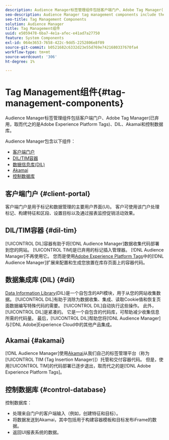 ```yaml
---
description: Audience Manager标签管理组件包括客户端门户、Adobe Tag Manager(已弃用，取而代之的是Adobe Experience Platform Launch)、DIL、Akamai和控制数据库。
seo-description: Audience Manager tag management components include the client portal, Adobe Tag Manager (deprecated in favor of Adobe Experience Platform Launch), DIL, Akamai, and the control database.
seo-title: Tag Management Components
solution: Audience Manager
title: Tag Management组件
uuid: e5059478-6ba7-4e1a-afec-e41ad7a27750
feature: System Components
exl-id: 064e3653-7658-422c-9dd5-2252806e8f09
source-git-commit: b0521682c6332d23e55d769e7421680337670fa4
workflow-type: tm+mt
source-wordcount: '306'
ht-degree: 1%

---
```


# Tag Management组件{#tag-management-components}

Audience Manager标签管理组件包括客户端门户、Adobe Tag Manager(已弃用，取而代之的是Adobe Experience Platform Tags)、DIL、Akamai和控制数据库。

<!-- 

c_comptag.xml

 -->

Audience Manager包含以下组件：

* [客户端门户](../../reference/system-components/components-tag-management.md#client-portal)
* [DIL/TIM容器](../../reference/system-components/components-tag-management.md#dil-tim)
* [数据信息库(DIL)](../../reference/system-components/components-tag-management.md#dil)
* [Akamai](../../reference/system-components/components-tag-management.md#akamai)
* [控制数据库](../../reference/system-components/components-tag-management.md#control-database)

## 客户端门户 {#client-portal}

客户端门户是用于标记和数据管理的主要用户界面(UI)。 客户可使用该门户处理标记、构建特征和区段、设置目标以及通过报表监控促销活动效果。

## DIL/TIM容器 {#dil-tim}

[!UICONTROL DIL]容器有助于将[!DNL Audience Manager]数据收集代码部署到您的网站。 [!UICONTROL TIM]是已弃用的标记插入管理器。 [!DNL Audience Manager]不再使用它。 您而是使用[Adobe Experience Platform Tags](https://experienceleague.adobe.com/docs/experience-platform/tags/extensions/adobe/audience-manager/overview.html)中的[!DNL Audience Manager]扩展来配置和生成您放置在库存页面上的容器代码。

## 数据集成库 (DIL) {#dil}

[Data Information Library](../../dil/dil-overview.md)(DIL)是一个自包含的API模块，用于从您的网站收集数据。 [!UICONTROL DIL]有助于消除为数据收集、集成、读取Cookie值和恢复页面数据编写特殊代码的需要。 [!UICONTROL DIL]自动执行这些操作。 此外，[!UICONTROL DIL]是紧凑的。 它是一个自包含的代码库，可帮助减少收集信息所需的代码量。 最后，[!UICONTROL DIL]帮助您将[!DNL Audience Manager]与[!DNL Adobe]Experience Cloud中的其他产品集成。

## Akamai {#akamai}

[!DNL Audience Manager]使用[Akamai](https://www.akamai.com/us/en/about/)从我们自己的标签管理平台（称为[!UICONTROL TIM (Tag Insertion Manager)]）托管和交付容器代码。 但是，使用[!UICONTROL TIM]的代码部署已逐步退出，取而代之的是[!DNL Adobe Experience Platform Tags]。

## 控制数据库 {#control-database}

控制数据库：

* 处理来自门户的客户端输入（例如，创建特征和目标）。
* 将数据发送到Akamai，其中包括用于构建容器模板和目标发布iFrame的数据。
* 返回UI报表系统的数据。
